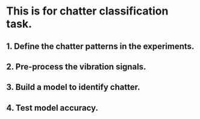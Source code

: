 # This is for chatter classification task.
## 1. Define the chatter patterns in the experiments.
## 2. Pre-process the vibration signals.
## 3. Build a model to identify chatter.
## 4. Test model accuracy.
